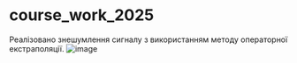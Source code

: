 # course_work_2025
Реалізовано знешумлення сигналу з використанням методу операторної екстраполяції.
![image](https://github.com/user-attachments/assets/f97c85ec-63ba-4e96-80e2-3bf3ab47a0c7)
